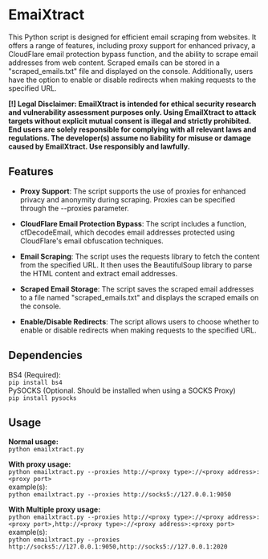# EmaiXtract
This Python script is designed for efficient email scraping from websites. It offers a range of features, including proxy support for enhanced privacy, a CloudFlare email protection bypass function, and the ability to scrape email addresses from web content. Scraped emails can be stored in a "scraped_emails.txt" file and displayed on the console. Additionally, users have the option to enable or disable redirects when making requests to the specified URL.

**[!] Legal Disclaimer: EmailXtract is intended for ethical security research and vulnerability assessment purposes only.
Using EmailXtract to attack targets without explicit mutual consent is illegal and strictly prohibited. End users are solely responsible for complying with all relevant laws and regulations. The developer(s) assume no liability for misuse or damage caused by EmailXtract. Use responsibly and lawfully.**

## Features
- **Proxy Support**: The script supports the use of proxies for enhanced privacy and anonymity during scraping. Proxies can be specified through the --proxies parameter.

- **CloudFlare Email Protection Bypass**: The script includes a function, cfDecodeEmail, which decodes email addresses protected using CloudFlare's email obfuscation techniques.

- **Email Scraping**: The script uses the requests library to fetch the content from the specified URL. It then uses the BeautifulSoup library to parse the HTML content and extract email addresses.

- **Scraped Email Storage**: The script saves the scraped email addresses to a file named "scraped_emails.txt" and displays the scraped emails on the console.

- **Enable/Disable Redirects**: The script allows users to choose whether to enable or disable redirects when making requests to the specified URL.

## Dependencies
BS4 (Required):<br>
`pip install bs4`<br>
PySOCKS (Optional. Should be installed when using a SOCKS Proxy)<br>
`pip install pysocks`

## Usage
**Normal usage:**<br>
`python emailxtract.py`

**With proxy usage:**<br>
`python emailxtract.py --proxies http://<proxy type>://<proxy address>:<proxy port>`<br>
example(s):<br>
`python emailxtract.py --proxies http://socks5://127.0.0.1:9050`

**With Multiple proxy usage:**<br>
`python emailxtract.py --proxies http://<proxy type>://<proxy address>:<proxy port>,http://<proxy type>://<proxy address>:<proxy port>`<br>
example(s):<br>
`python emailxtract.py --proxies http://socks5://127.0.0.1:9050,http://socks5://127.0.0.1:2020`
